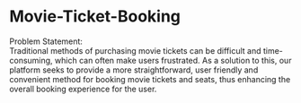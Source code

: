 # Movie-Ticket-Booking
Problem Statement:  
Traditional methods of purchasing movie tickets can be difficult and time-consuming, which can often make users frustrated. As a solution to this, our platform seeks to provide a more straightforward, user friendly and convenient method for booking movie tickets and seats, thus enhancing the overall booking experience for the user.
